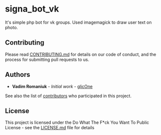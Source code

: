 # signa_bot_vk

It's simple php bot for vk groups. Used imagemagick to draw user text on photo. 


## Contributing

Please read [CONTRIBUTING.md](CONTRIBUTING.md) for details on our code of conduct, and the process for submitting pull requests to us.

## Authors

* **Vadim Romaniuk** - *Initial work* - [glicOne](https://github.com/RomaniukVadim)

See also the list of [contributors](https://github.com/RomaniukVadim/signa_bot_vk/contributors) who participated in this project.

## License

This project is licensed under the Do What The F*ck You Want To Public License - see the [LICENSE.md](LICENSE.md) file for details
